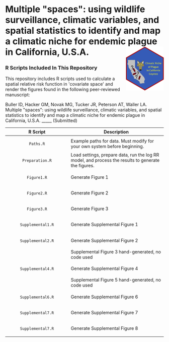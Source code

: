 Multiple "spaces": using wildlife surveillance, climatic variables, and spatial statistics to identify and map a climatic niche for endemic plague in California, U.S.A. <img src='../hex/hex.png' width='120' align='right' />
===================================================

### R Scripts Included In This Repository

This repository includes R scripts used to calculate a spatial relative risk function in  'covariate space' and render the figures found in the following peer-reviewed manuscript:

Buller ID, Hacker GM, Novak MG, Tucker JR, Peterson AT, Waller LA. Multiple "spaces": using wildlife surveillance, climatic variables, and spatial statistics to identify and map a climatic niche for endemic plague in California, U.S.A. _____ (Submitted)

<table>
<colgroup>
<col width='40%' />
<col width='60%' />
</colgroup>
<thead>
<tr class='header'>
<th>R Script</th>
<th>Description</th>
</tr>
</thead>
<tbody>
<td><p align='center'><code>Paths.R</code></p></td>
<td>Example paths for data. Must modify for your own system before beginning.</td>
</tr>
<tr>
<td><p align='center'><code>Preparation.R</code></p></td>
<td>Load settings, prepare data, run the log RR model, and process the results to generate the figures.</td>
</tr>
<tr>
<td><p align='center'><code>Figure1.R</code></p></td>
<td>Generate Figure 1</td>
</tr>
<tr>
<td><p align='center'><code>Figure2.R</code></p></td>
<td>Generate Figure 2</td>
</tr>
<tr>
<td><p align='center'><code>Figure3.R</code></p></td>
<td>Generate Figure 3</td>
</tr>
<tr>
<td><p align='center'><code>Supplemental1.R</code></p></td>
<td>Generate Supplemental Figure 1</td>
</tr>
<tr>
<td><p align='center'><code>Supplemental2.R</code></p></td>
<td>Generate Supplemental Figure 2</td>
</tr>
<tr>
<td></td>
<td>Supplemental Figure 3 hand-generated, no code used</td>
</tr>
<tr>
<td><p align='center'><code>Supplemental4.R</code></p></td>
<td>Generate Supplemental Figure 4</td>
</tr>
<tr>
<td></td>
<td>Supplemental Figure 5 hand-generated, no code used</td>
</tr>
<td><p align='center'><code>Supplemental6.R</code></p></td>
<td>Generate Supplemental Figure 6</td>
</tr>
<tr>
<td><p align='center'><code>Supplemental7.R</code></p></td>
<td>Generate Supplemental Figure 7</td>
</tr>
<tr>
<td><p align='center'><code>Supplemental7.R</code></p></td>
<td>Generate Supplemental Figure 8</td>
</tr>
</tbody>
</table>
